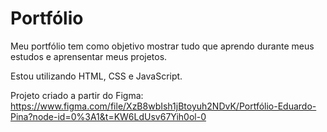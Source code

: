 # Portfólio

Meu portfólio tem como objetivo mostrar tudo que aprendo durante meus estudos e aprensentar meus projetos.

Estou utilizando HTML, CSS e JavaScript.

Projeto criado a partir do Figma:
https://www.figma.com/file/XzB8wbIsh1jBtoyuh2NDvK/Portfólio-Eduardo-Pina?node-id=0%3A1&t=KW6LdUsv67Yih0ol-0


